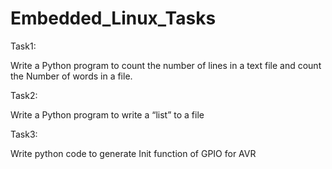 # Embedded_Linux_Tasks

Task1:

Write a Python program to count the number of lines in a 
text file and count the Number of words in a 
file.

Task2:

Write a Python program to write a “list” to a file

Task3:

Write python code to generate Init function of GPIO for AVR



